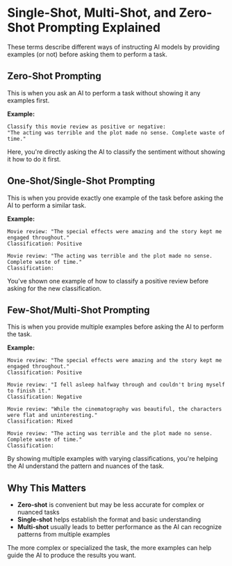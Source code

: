 # Single-Shot, Multi-Shot, and Zero-Shot Prompting Explained

These terms describe different ways of instructing AI models by providing examples (or not) before asking them to perform a task.

## Zero-Shot Prompting

This is when you ask an AI to perform a task without showing it any examples first.

**Example:**
```
Classify this movie review as positive or negative:
"The acting was terrible and the plot made no sense. Complete waste of time."
```

Here, you're directly asking the AI to classify the sentiment without showing it how to do it first.

## One-Shot/Single-Shot Prompting

This is when you provide exactly one example of the task before asking the AI to perform a similar task.

**Example:**
```
Movie review: "The special effects were amazing and the story kept me engaged throughout."
Classification: Positive

Movie review: "The acting was terrible and the plot made no sense. Complete waste of time."
Classification:
```

You've shown one example of how to classify a positive review before asking for the new classification.

## Few-Shot/Multi-Shot Prompting

This is when you provide multiple examples before asking the AI to perform the task.

**Example:**
```
Movie review: "The special effects were amazing and the story kept me engaged throughout."
Classification: Positive

Movie review: "I fell asleep halfway through and couldn't bring myself to finish it."
Classification: Negative

Movie review: "While the cinematography was beautiful, the characters were flat and uninteresting."
Classification: Mixed

Movie review: "The acting was terrible and the plot made no sense. Complete waste of time."
Classification:
```

By showing multiple examples with varying classifications, you're helping the AI understand the pattern and nuances of the task.

## Why This Matters

- **Zero-shot** is convenient but may be less accurate for complex or nuanced tasks
- **Single-shot** helps establish the format and basic understanding
- **Multi-shot** usually leads to better performance as the AI can recognize patterns from multiple examples

The more complex or specialized the task, the more examples can help guide the AI to produce the results you want.